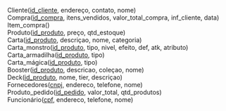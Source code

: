 Cliente(<ins>id_cliente</ins>, endereço, contato, nome)<br>
Compra(<ins>id_compra</ins>, itens_vendidos, valor_total_compra, inf_cliente, data)<br>
Item_compra()<br>
Produto(<ins>id_produto</ins>, preço, qtd_estoque)<br>
Carta(<ins>id_produto</ins>, descriçao, nome, categoria)<br>
Carta_monstro(<ins>id_produto</ins>, tipo, nivel, efeito, def, atk, atributo)<br>
Carta_armadilha(<ins>id_produto</ins>, tipo)<br>
Carta_mágica(<ins>id_produto</ins>, tipo)<br>
Booster(<ins>id_produto</ins>, descricao, coleçao, nome)<br>
Deck(<ins>id_produto</ins>, nome, tier, descriçao)<br>
Fornecedores(<ins>cnpj</ins>, endereco, telefone, nome)<br>
Produto_pedido(<ins>id_pedido</ins>, valor_total, qtd_produtos)<br>
Funcionário(<ins>cpf</ins>, endereco, telefone, nome)<br>